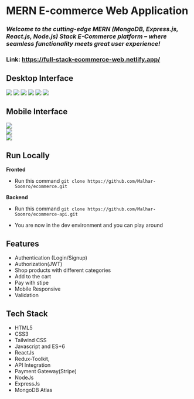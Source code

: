 # MERN E-commerce Web Application

### _Welcome to the cutting-edge MERN (MongoDB, Express.js, React.js, Node.js) Stack E-Commerce platform – where seamless functionality meets great user experience!_

### Link: https://full-stack-ecommerce-web.netlify.app/

## Desktop Interface

<img src='./project images/hero.png' />
<img src='./project images/categories.png' />
<img src='./project images/products.png' />
<img src='./project images/footer.png' />
<img src='./project images/product.png' />
<img src='./project images/cart.png' />

## Mobile Interface

<img src='./project images/mobile-home.png' />
<br>
<img src='./project images/mobile-products.png' />
<br>
<img src='./project images/mobile-footer.png' />

## Run Locally

**Fronted**

- Run this command `git clone https://github.com/Malhar-Soomro/ecommerce.git`

**Backend**

- Run this command `git clone https://github.com/Malhar-Soomro/ecommerce-api.git`

- You are now in the dev environment and you can play around

## Features

- Authentication (Login/Signup)
- Authorization(JWT)
- Shop products with different categories
- Add to the cart
- Pay with stipe
- Mobile Responsive
- Validation

## Tech Stack

- HTML5
- CSS3
- Tailwind CSS
- Javascript and ES+6
- ReactJs
- Redux-Toolkit,
- API Integration
- Payment Gateway(Stripe) 
- NodeJs
- ExpressJs
- MongoDB Atlas
